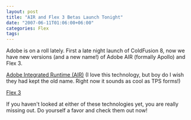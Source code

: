 ```yaml
---
layout: post
title: "AIR and Flex 3 Betas Launch Tonight"
date: "2007-06-11T01:06:00+06:00"
categories: Flex 
tags: 
---
```


Adobe is on a roll lately. First a late night launch of ColdFusion 8, now we have new versions (and a new name!) of Adobe AIR (formally Apollo) and Flex 3. 

<a href="http://labs.adobe.com/technologies/air/">Adobe Integrated Runtime (AIR)</a> (I love this technology, but boy do I wish they had kept the old name. Right now it sounds as cool as TPS forms!)

<a href="http://labs.adobe.com/technologies/flex/">Flex 3</a>

If you haven't looked at either of these technologies yet, you are really missing out. Do yourself a favor and check them out now!